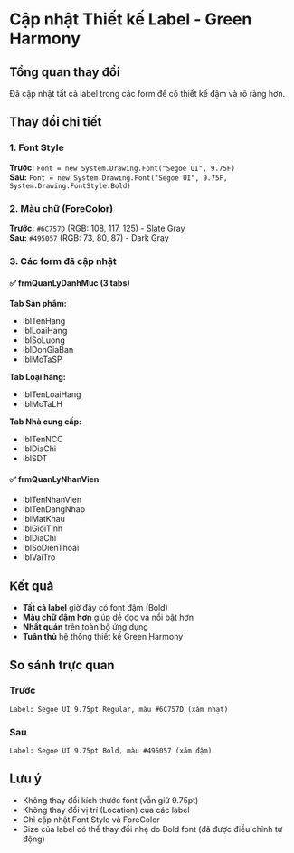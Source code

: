# Cập nhật Thiết kế Label - Green Harmony

## Tổng quan thay đổi
Đã cập nhật tất cả label trong các form để có thiết kế đậm và rõ ràng hơn.

## Thay đổi chi tiết

### 1. Font Style
**Trước:** `Font = new System.Drawing.Font("Segoe UI", 9.75F)`  
**Sau:** `Font = new System.Drawing.Font("Segoe UI", 9.75F, System.Drawing.FontStyle.Bold)`

### 2. Màu chữ (ForeColor)
**Trước:** `#6C757D` (RGB: 108, 117, 125) - Slate Gray  
**Sau:** `#495057` (RGB: 73, 80, 87) - Dark Gray

### 3. Các form đã cập nhật

#### ✅ frmQuanLyDanhMuc (3 tabs)
**Tab Sản phẩm:**
- lblTenHang
- lblLoaiHang
- lblSoLuong
- lblDonGiaBan
- lblMoTaSP

**Tab Loại hàng:**
- lblTenLoaiHang
- lblMoTaLH

**Tab Nhà cung cấp:**
- lblTenNCC
- lblDiaChi
- lblSDT

#### ✅ frmQuanLyNhanVien
- lblTenNhanVien
- lblTenDangNhap
- lblMatKhau
- lblGioiTinh
- lblDiaChi
- lblSoDienThoai
- lblVaiTro

## Kết quả
- **Tất cả label** giờ đây có font đậm (Bold)
- **Màu chữ đậm hơn** giúp dễ đọc và nổi bật hơn
- **Nhất quán** trên toàn bộ ứng dụng
- **Tuân thủ** hệ thống thiết kế Green Harmony

## So sánh trực quan

### Trước
```
Label: Segoe UI 9.75pt Regular, màu #6C757D (xám nhạt)
```

### Sau
```
Label: Segoe UI 9.75pt Bold, màu #495057 (xám đậm)
```

## Lưu ý
- Không thay đổi kích thước font (vẫn giữ 9.75pt)
- Không thay đổi vị trí (Location) của các label
- Chỉ cập nhật Font Style và ForeColor
- Size của label có thể thay đổi nhẹ do Bold font (đã được điều chỉnh tự động)



